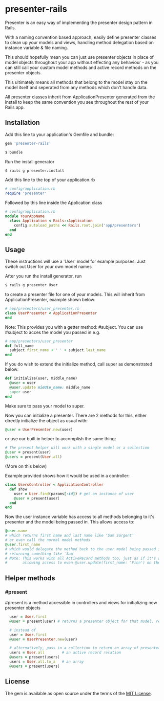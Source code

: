 # presenter-rails

  Presenter is an easy way of implementing the presenter design pattern in Rails.

  With a naming convention based approach, easily define presenter classes to clean up
  your models and views, handling method delegation based on instance variable & file naming.

  This should hopefully mean you can just use presenter objects in place of model objects
  throughout your app without effecting any behaviour - as you can still call your custom model
  methods and active record methods on the presenter objects.

  This ultimately means all methods that belong to the model stay on the model itself
  and seperated from any methods which don't handle data.

  All presenter classes inherit from ApplicationPresenter generated from the install to keep the same
  convention you see throughout the rest of your Rails app.

## Installation
Add this line to your application's Gemfile and bundle:
```ruby
gem 'presenter-rails'
```
```bash
$ bundle
```
Run the install generator
```bash
$ rails g presenter:install
```
Add this line to the top of your application.rb
```ruby
# config/application.rb
require 'presenter'
```
Followed by this line inside the Application class
```ruby
# config/application.rb
module YourAppName
  class Application < Rails::Application
    config.autoload_paths << Rails.root.join('app/presenters')
  end
end
```

## Usage

These instructions will use a 'User' model for example purposes. Just switch out User for your own model names

After you run the install generator, run
```bash
$ rails g presenter User
```

to create a presenter file for one of your models. This will inherit from ApplicationPresenter, example shown below:
```ruby
# app/presenters/user_presenter.rb
class UserPresenter < ApplicationPresenter
end
```

Note: This provides you with a getter method: #subject.
You can use #subject to acces the model you passed in e.g.
```ruby
# app/presenters/user_presenter
def full_name
  subject.first_name + ' ' + subject.last_name
end
```

If you do wish to extend the initialize method, call super as demonstrated below:
```ruby
def initialize(user, middle_name)
  @user = user
  @user.update middle_name: middle_name
  super user
end
```
Make sure to pass your model to super.

Now you can initialize a presenter. There are 2 methods for this, either directly initialize the object as usual with:
```ruby
@user = UserPresenter.new(user)
```
or use our built in helper to accomplish the same thing:
```ruby
# The present helper will work with a single model or a collection
@user = present(user)
@users = present(User.all)
```
(More on this below)

Example provided shows how it would be used in a controller:
```ruby
class UsersController < ApplicationController
  def show
    user = User.find(params[:id]) # get an instance of user
    @user = present(user)
  end
end
```

Now the user instance variable has access to all methods belonging to it's presenter and the model being passed in.
This allows access to:
```ruby
@user.name
# which returns first name and last name like 'Sam Sargent'
# or even call the normal model methods
@user.first_name
# which would delegate the method back to the user model being passed into the present helper
# returning something like 'Sam'
# Note: This works with all ActiveRecord methods too, just as if it's an object of the ActiveRecord class User
#       allowing access to even @user.update(first_name: 'Finn') on the presenter object
```

## Helper methods

### #present

  #present is a method accessible in controllers and views for initializing new presenter objects
```ruby
  user = User.first
  @user = present(user) # returns a presenter object for that model, replacing need to initialize with #new

  # instead of
  user = User.first
  @user = UserPresenter.new(user)

  # alternatively, pass in a collection to return an array of presenter objects
  users = User.all        # an active record relation
  @users = present(users)
  users = User.all.to_a   # an array
  @users = present(users)
```

## License
The gem is available as open source under the terms of the [MIT License](http://opensource.org/licenses/MIT).
